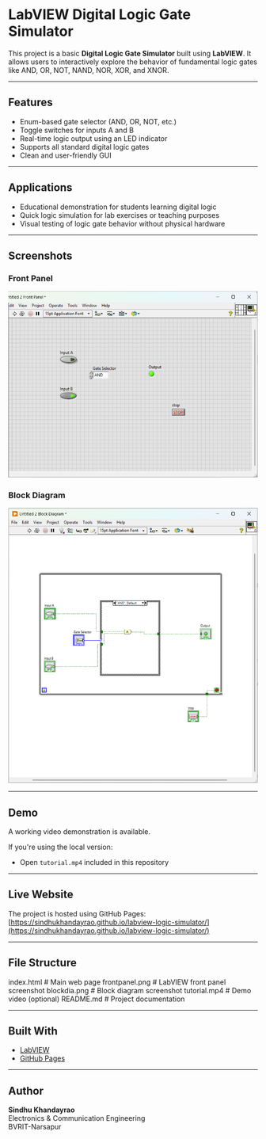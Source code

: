 # LabVIEW Digital Logic Gate Simulator

This project is a basic **Digital Logic Gate Simulator** built using **LabVIEW**. It allows users to interactively explore the behavior of fundamental logic gates like AND, OR, NOT, NAND, NOR, XOR, and XNOR.

---

## Features

- Enum-based gate selector (AND, OR, NOT, etc.)
- Toggle switches for inputs A and B
- Real-time logic output using an LED indicator
- Supports all standard digital logic gates
- Clean and user-friendly GUI

---

## Applications

- Educational demonstration for students learning digital logic
- Quick logic simulation for lab exercises or teaching purposes
- Visual testing of logic gate behavior without physical hardware

---

## Screenshots

### Front Panel  
![Front Panel](frontpanel.png)

### Block Diagram  
![Block Diagram](blockdia.png)

---

## Demo

A working video demonstration is available.

If you're using the local version:  
- Open `tutorial.mp4` included in this repository


---

## Live Website

The project is hosted using GitHub Pages:  
[https://sindhukhandayrao.github.io/labview-logic-simulator/](https://sindhukhandayrao.github.io/labview-logic-simulator/)

---

## File Structure
index.html # Main web page
frontpanel.png # LabVIEW front panel screenshot
blockdia.png # Block diagram screenshot
tutorial.mp4 # Demo video (optional)
README.md # Project documentation


---

## Built With

- [LabVIEW](https://www.ni.com/en-us/shop/labview.html)
- [GitHub Pages](https://pages.github.com/)

---

## Author

**Sindhu Khandayrao**  
Electronics & Communication Engineering  
BVRIT-Narsapur




